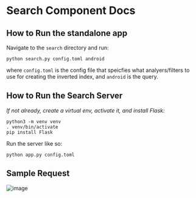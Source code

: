 # Search Component Docs

## How to Run the standalone app
Navigate to the `search` directory and run:
```
python search.py config.toml android
```

where `config.toml` is the config file that speicfies what analyers/filters to use for creating the inverted index, and `android` is the query.


## How to Run the Search Server
*If not already, create a virtual env, activate it, and install Flask:*
```
python3 -m venv venv
. venv/bin/activate
pip install Flask
```

Run the server like so:
```
python app.py config.toml 
```


## Sample Request

![image](https://user-images.githubusercontent.com/10318596/144204988-82ffa33f-c9e4-45e7-a7be-ea04c9723181.png)
